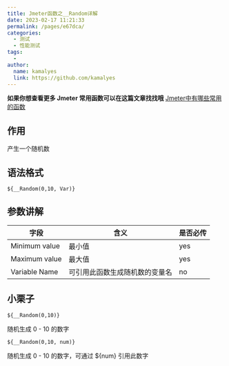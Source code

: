 ```yaml
---
title: Jmeter函数之__Random详解
date: 2023-02-17 11:21:33
permalink: /pages/e67dca/
categories:
  - 测试
  - 性能测试
tags:
  - 
author: 
  name: kamalyes
  link: https://github.com/kamalyes
---
```

**如果你想查看更多 Jmeter 常用函数可以在这篇文章找找哦**
[Jmeter中有哪些常用的函数](./Jmeter中有哪些常用的函数.md)

作用
--

产生一个随机数

语法格式
----

```
${__Random(0,10, Var)}
```

参数讲解
----

| 字段 | 含义 | 是否必传 |
| --- | --- | --- |
| Minimum value | 最小值 | yes |
| Maximum value | 最大值 | yes |
| Variable Name | 可引用此函数生成随机数的变量名 | no |

小栗子
---

```
${__Random(0,10)}
```

随机生成 0 - 10 的数字

```
${__Random(0,10, num)}
```

随机生成 0 - 10 的数字，可通过 ${num} 引用此数字
